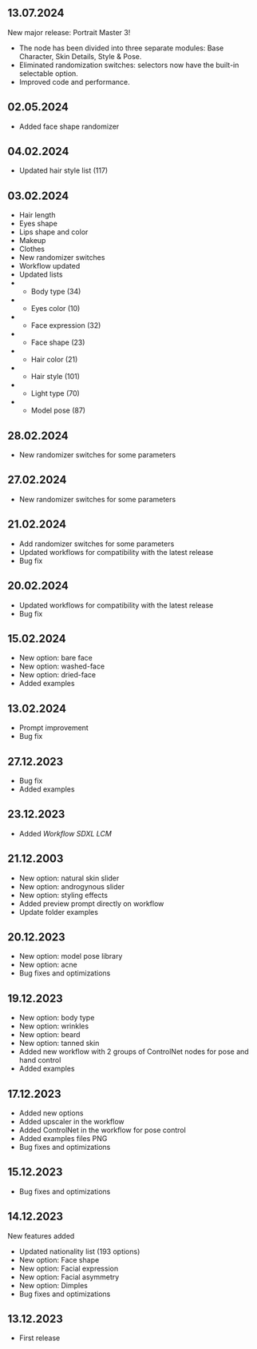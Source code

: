 ## 13.07.2024

New major release: Portrait Master 3!

- The node has been divided into three separate modules: Base Character, Skin Details, Style & Pose.
- Eliminated randomization switches: selectors now have the built-in selectable option.
- Improved code and performance.

## 02.05.2024

- Added face shape randomizer

## 04.02.2024

- Updated hair style list (117)

## 03.02.2024

- Hair length
- Eyes shape
- Lips shape and color
- Makeup
- Clothes
- New randomizer switches
- Workflow updated
- Updated lists
- - Body type (34)
- - Eyes color (10)
- - Face expression (32)
- - Face shape (23)
- - Hair color (21)
- - Hair style (101)
- - Light type (70)
- - Model pose (87)

## 28.02.2024

- New randomizer switches for some parameters

## 27.02.2024

- New randomizer switches for some parameters

## 21.02.2024

- Add randomizer switches for some parameters
- Updated workflows for compatibility with the latest release
- Bug fix

## 20.02.2024

- Updated workflows for compatibility with the latest release
- Bug fix

## 15.02.2024

- New option: bare face
- New option: washed-face
- New option: dried-face
- Added examples

## 13.02.2024

- Prompt improvement
- Bug fix

## 27.12.2023

- Bug fix
- Added examples

## 23.12.2023

- Added _Workflow SDXL LCM_

## 21.12.2003

- New option: natural skin slider
- New option: androgynous slider
- New option: styling effects
- Added preview prompt directly on workflow
- Update folder examples

## 20.12.2023

- New option: model pose library
- New option: acne
- Bug fixes and optimizations

## 19.12.2023

- New option: body type
- New option: wrinkles
- New option: beard
- New option: tanned skin
- Added new workflow with 2 groups of ControlNet nodes for pose and hand control
- Added examples

## 17.12.2023

- Added new options
- Added upscaler in the workflow
- Added ControlNet in the workflow for pose control
- Added examples files PNG
- Bug fixes and optimizations

## 15.12.2023

- Bug fixes and optimizations

## 14.12.2023

New features added

- Updated nationality list (193 options)
- New option: Face shape
- New option: Facial expression
- New option: Facial asymmetry
- New option: Dimples
- Bug fixes and optimizations

## 13.12.2023

- First release
